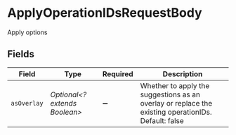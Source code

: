 # ApplyOperationIDsRequestBody

Apply options


## Fields

| Field                                                                                               | Type                                                                                                | Required                                                                                            | Description                                                                                         |
| --------------------------------------------------------------------------------------------------- | --------------------------------------------------------------------------------------------------- | --------------------------------------------------------------------------------------------------- | --------------------------------------------------------------------------------------------------- |
| `asOverlay`                                                                                         | *Optional<? extends Boolean>*                                                                       | :heavy_minus_sign:                                                                                  | Whether to apply the suggestions as an overlay or replace the existing operationIDs. Default: false |